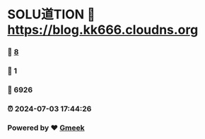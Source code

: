 # SOLU道TION :link: https://blog.kk666.cloudns.org 
### :page_facing_up: [8](https://blog.kk666.cloudns.org/tag.html) 
### :speech_balloon: 1 
### :hibiscus: 6926 
### :alarm_clock: 2024-07-03 17:44:26 
### Powered by :heart: [Gmeek](https://github.com/Meekdai/Gmeek)
